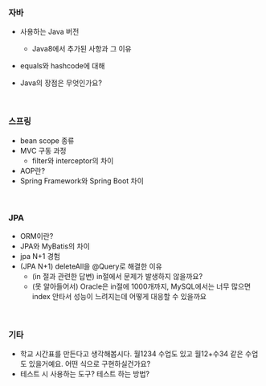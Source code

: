 ### 자바

- 사용하는 Java 버전
    - Java8에서 추가된 사항과 그 이유
- equals와 hashcode에 대해

- Java의 장점은 무엇인가요?

<br/>

### 스프링

- bean scope 종류
- MVC 구동 과정
    - filter와 interceptor의 차이
- AOP란?
- Spring Framework와 Spring Boot 차이

<br/>

### JPA

- ORM이란?
- JPA와 MyBatis의 차이
- jpa N+1 경험
- (JPA N+1) deleteAll을 @Query로 해결한 이유
    - (in 절과 관련한 답변) in절에서 문제가 발생하지 않을까요?
    - (못 알아들어서) Oracle은 in절에 1000개까지, MySQL에서는 너무 많으면 index 안타서 성능이 느려지는데 어떻게 대응할 수 있을까요

<br/>

### 기타

- 학교 시간표를 만든다고 생각해봅시다. 월1234 수업도 있고 월12+수34 같은 수업도 있을거예요. 어떤 식으로 구현하실건가요?
- 테스트 시 사용하는 도구? 테스트 하는 방법?
